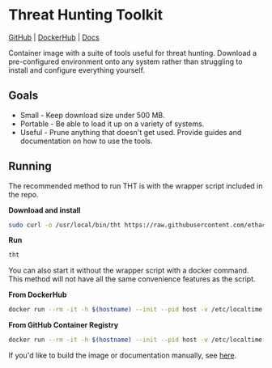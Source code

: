 # Threat Hunting Toolkit

[GitHub](https://github.com/ethack/tht) | [DockerHub](https://hub.docker.com/r/ethack/tht) | [Docs](https://ethack.github.io/tht/)

Container image with a suite of tools useful for threat hunting. Download a pre-configured environment onto any system rather than struggling to install and configure everything yourself.

## Goals
- Small - Keep download size under 500 MB.
- Portable - Be able to load it up on a variety of systems.
- Useful - Prune anything that doesn't get used. Provide guides and documentation on how to use the tools.

## Running

The recommended method to run THT is with the wrapper script included in the repo.

**Download and install**
```bash
sudo curl -o /usr/local/bin/tht https://raw.githubusercontent.com/ethack/tht/main/tht && sudo chmod +x /usr/local/bin/tht
```

**Run**
```bash
tht
```

You can also start it without the wrapper script with a docker command. This method will not have all the same convenience features as the script.

**From DockerHub**
```bash
docker run --rm -it -h $(hostname) --init --pid host -v /etc/localtime:/etc/localtime -v /:/host -w "/host/$(pwd)" ethack/tht
```

**From GitHub Container Registry**
```bash
docker run --rm -it -h $(hostname) --init --pid host -v /etc/localtime:/etc/localtime -v /:/host -w "/host/$(pwd)" ghcr.io/ethack/tht
```

If you'd like to build the image or documentation manually, see [here](https://ethack.github.io/tht/development/).
